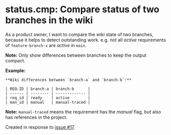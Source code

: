 # status.cmp: Compare status of two branches in the wiki

As a product owner, I want to compare the wiki state of two branches,
because it helps to detect outstanding work.
e.g. not all *active* requirements of `feature-branch-x` are *active* in `main`.

**Note:** Only show differences between branches to keep the output compact.

**Example:**

```
**Wiki differences between `branch-a` and `branch-b`:**

| REQ-ID | branch-a | branch-b      |
| ------ | -------- | ------------- |
| req_id | ready    | active        |
| man_id | manual   | manual-traced |
```

**Note:** `manual-traced` means the requirement has the *manual* flag, but also has references in the project.

Created in response to [issue #17](https://github.com/mhatzl/mantra/issues/17).
